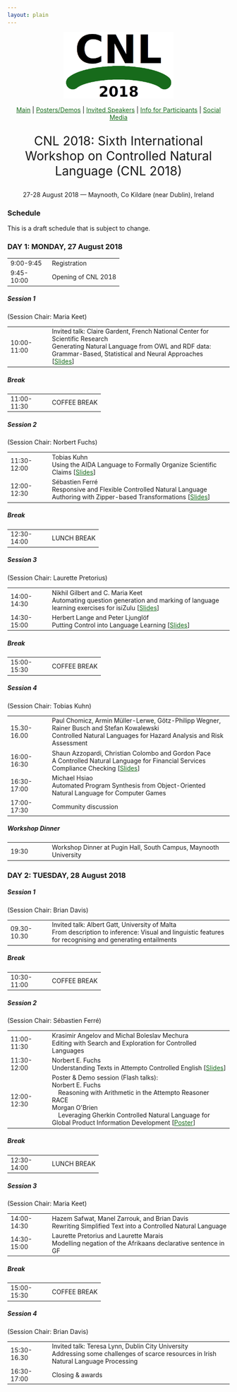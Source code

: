 ```yaml
---
layout: plain
---
```

<style>
a { color: #176B1B; }
#main_content a:hover { color: #30a030; }
</style>
<p align="middle"><img src="cnl2018logo.png" width="250"/></p>
<p class="tabs" align="middle">
<a href="cnl2018.html">Main</a> | <a href="cnl2018pd.html">Posters/Demos</a> |  <a href="cnl2018speakers.html">Invited Speakers</a>  | <a href="cnl2018info.html">Info for Participants</a> | <a href="cnl2018SM.html">Social Media</a>
</p>
<p align="middle" style="font-size:200%">CNL 2018: Sixth International Workshop on Controlled Natural Language (CNL 2018)</p>
<p align="middle">27-28 August 2018 — Maynooth, Co Kildare (near Dublin), Ireland</p>

### Schedule

This is a draft schedule that is subject to change.

<h3>DAY 1: MONDAY, 27 August 2018</h3>

<table style="border: none; border-collapse: collapse;" border="0" cellspacing="0"  width="100%" align="center">
<tr><td width="80">9:00-9:45</td><td> Registration </td></tr>
<tr><td width="80">9:45-10:00</td><td> Opening of CNL 2018 </td></tr>
</table>

<h5>Session 1</h5>
(Session Chair: Maria Keet)
<table style="border: none; border-collapse: collapse;" border="0" cellspacing="0" cellpadding="0" width="100%" align="center">
<tr><td width="80">10:00-11:00 </td><td> Invited talk: Claire Gardent, French National Center for Scientific Research<br/>Generating Natural Language from OWL and RDF data: Grammar-Based, Statistical and Neural Approaches [<a href="cnl2018slides/GardentCNL2018.pdf">Slides</a>] </td></tr>
</table>

<h5>Break</h5>
<table style="border: none; border-collapse: collapse;" border="0" cellspacing="0"  width="100%" align="center">
<tr><td width="80">11:00-11:30</td><td> COFFEE BREAK </td></tr>
</table>

<h5>Session 2</h5>
(Session Chair: Norbert Fuchs)
<table style="border: none; border-collapse: collapse;" border="0" cellspacing="0" cellpadding="0" width="100%" align="center">
<tr><td width="80">11:30-12:00 </td><td> Tobias Kuhn<br/>Using the AIDA Language to Formally Organize Scientific Claims [<a href="https://rawgit.com/tkuhn/cnl2018-aida-talk/master/index.html#/">Slides</a>] </td></tr>
<tr><td width="80">12:00-12:30 </td><td> Sébastien Ferré<br/>Responsive and Flexible Controlled Natural Language Authoring with Zipper-based Transformations [<a href="cnl2018slides/FerréCNL2018.pdf">Slides</a>] </td></tr>
</table>

<h5>Break</h5>
<table style="border: none; border-collapse: collapse;" border="0">
<tr><td width="80">12:30-14:00 </td><td> LUNCH BREAK </td></tr>
</table>

<h5>Session 3</h5>
(Session Chair: Laurette Pretorius)
<table style="border: none; border-collapse: collapse;" border="0" cellspacing="0" cellpadding="0" width="100%" align="center">
<tr><td width="80">14:00-14:30 </td><td> Nikhil Gilbert and C. Maria Keet<br/>Automating question generation and marking of language learning exercises for isiZulu [<a href="cnl2018slides/GilbertKeetCNL2018.pdf">Slides</a>] </td></tr>
<tr><td width="80">14:30-15:00 </td><td> Herbert Lange and Peter Ljungl&ouml;f<br/>Putting Control into Language Learning [<a href="cnl2018slides/LangeLjunglöfCNL2018.pdf">Slides</a>] </td></tr>
</table>

<h5>Break</h5>
<table style="border: none; border-collapse: collapse;" border="0">
<tr><td width="80">15:00-15:30 </td><td> COFFEE BREAK </td></tr>
</table>


<h5>Session 4</h5>
(Session Chair: Tobias Kuhn)
<table style="border: none; border-collapse: collapse;" border="0" cellspacing="0" cellpadding="0" width="100%" align="center">
<tr><td width="80">15.30-16.00 </td><td> Paul Chomicz, Armin M&uuml;ller-Lerwe, G&ouml;tz-Philipp Wegner, Rainer Busch and Stefan Kowalewski<br/>Controlled Natural Languages for Hazard Analysis and Risk Assessment</td></tr>
<tr><td width="80">16:00-16:30 </td><td> Shaun Azzopardi, Christian Colombo and Gordon Pace<br/>A Controlled Natural Language for Financial Services Compliance Checking [<a href="cnl2018slides/AzzopardiColomboPaceCNL2018.pdf">Slides</a>] </td></tr>

<tr><td width="80">16:30-17:00 </td><td> Michael Hsiao <br/> Automated Program Synthesis from Object-Oriented Natural Language for Computer Games </td></tr>

<tr><td width="80">17:00-17:30 </td><td>  Community discussion </td></tr>
</table>

<h5>Workshop Dinner</h5>
<table style="border: none; border-collapse: collapse;" border="0">
<tr><td width="80">19:30</td><td> Workshop Dinner at Pugin Hall, South Campus, Maynooth University</td></tr>
</table>

<h3>DAY 2: TUESDAY, 28 August 2018</h3>

<h5>Session 1</h5>

(Session Chair: Brian Davis)
<table style="border: none; border-collapse: collapse;" border="0" cellspacing="0" cellpadding="0" width="100%" align="center">
<tr><td width="80">09.30-10.30 </td><td> Invited talk: Albert Gatt, University of Malta<br/>From description to inference: Visual and linguistic features for recognising and generating entailments</td></tr>
</table>

<h5>Break</h5>
<table style="border: none; border-collapse: collapse;" border="0">
<tr><td width="80">10:30-11:00 </td><td> COFFEE BREAK </td></tr>
</table>

<h5>Session 2</h5>

(Session Chair: Sébastien Ferré)
<table style="border: none; border-collapse: collapse;" border="0" cellspacing="0" cellpadding="0" width="100%" align="center">
<tr><td width="80">11:00-11:30 </td><td> Krasimir Angelov and Michal Boleslav Mechura<br/>Editing with Search and Exploration for Controlled Languages</td></tr>
<tr><td width="80">11:30-12:00 </td><td> Norbert E. Fuchs<br/>Understanding Texts in  Attempto Controlled English [<a href="cnl2018slides/FuchsCNL2018.pdf">Slides</a>]</td></tr>
<tr><td width="80">12:00-12:30 </td><td> Poster & Demo session (Flash talks):<br/>Norbert E. Fuchs<br/>&emsp;Reasoning with Arithmetic in the Attempto Reasoner RACE<br/>Morgan O'Brien<br/>&emsp;Leveraging Gherkin Controlled Natural Language for Global Product Information Development [<a href="cnl2018slides/OBrienCNL2018Poster.jpg">Poster</a>] </td></tr>
</table>

<h5>Break</h5>
<table style="border: none; border-collapse: collapse;" border="0">
<tr><td width="80">12:30-14:00 </td><td> LUNCH BREAK </td></tr>
</table>

<h5>Session 3</h5>

(Session Chair: Maria Keet)
<table style="border: none; border-collapse: collapse;" border="0" cellspacing="0" cellpadding="0" width="100%" align="center">
<tr><td width="80">14:00-14:30 </td><td> Hazem Safwat, Manel Zarrouk, and Brian Davis <br/>Rewriting Simplified Text into a Controlled Natural Language</td></tr>
<tr><td width="80">14:30-15:00 </td><td> Laurette Pretorius and Laurette Marais<br/>Modelling negation of the Afrikaans declarative sentence in GF</td></tr>
</table>

<h5>Break</h5>
<table style="border: none; border-collapse: collapse;" border="0">
<tr><td width="80">15:00-15:30 </td><td> COFFEE BREAK </td></tr>
</table>

<h5>Session 4</h5>
(Session Chair: Brian Davis)
<table style="border: none; border-collapse: collapse;" border="0" cellspacing="0" cellpadding="0" width="100%" align="center">
<tr><td width="80">15:30-16.30 </td><td> Invited talk:  Teresa Lynn, Dublin City University<br/>Addressing some challenges of scarce resources in Irish Natural Language Processing</td></tr>
<tr><td width="80">16:30-17:00 </td><td> Closing & awards </td></tr>
</table>
